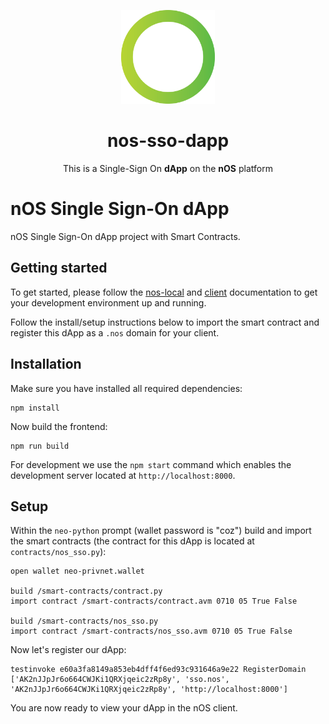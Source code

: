 <p align="center">
  <img src="./docs/images/logo.png" width="150px" height="auto" /> 
</p>

<h1 align="center">nos-sso-dapp</h1>

<p align="center">
  This is a Single-Sign On <strong>dApp</strong> on the <strong>nOS</strong> platform
</p>

# nOS Single Sign-On dApp

nOS Single Sign-On dApp project with Smart Contracts.

## Getting started

To get started, please follow the [nos-local](https://github.com/nos/nos-local)
and [client](https://github.com/nos/client) documentation to get your
development environment up and running.

Follow the install/setup instructions below to import the smart contract and register
this dApp as a `.nos` domain for your client.

## Installation

Make sure you have installed all required dependencies:

```
npm install
```

Now build the frontend:

```
npm run build
```

For development we use the `npm start` command which enables the development
server located at `http://localhost:8000`.

## Setup

Within the `neo-python` prompt (wallet password is "coz") build and import the
smart contracts (the contract for this dApp is located at `contracts/nos_sso.py`):

```
open wallet neo-privnet.wallet

build /smart-contracts/contract.py
import contract /smart-contracts/contract.avm 0710 05 True False

build /smart-contracts/nos_sso.py
import contract /smart-contracts/nos_sso.avm 0710 05 True False
```

Now let's register our dApp:

```
testinvoke e60a3fa8149a853eb4dff4f6ed93c931646a9e22 RegisterDomain ['AK2nJJpJr6o664CWJKi1QRXjqeic2zRp8y', 'sso.nos', 'AK2nJJpJr6o664CWJKi1QRXjqeic2zRp8y', 'http://localhost:8000']
```

You are now ready to view your dApp in the nOS client.
